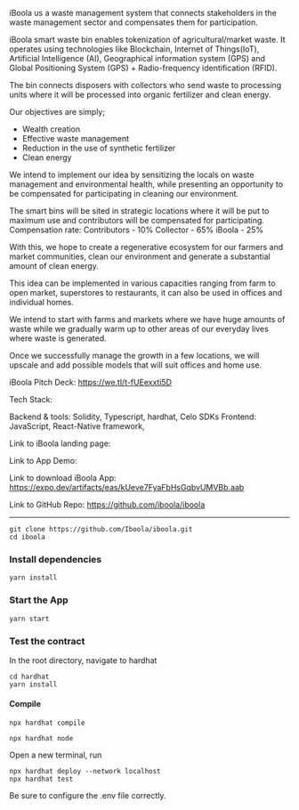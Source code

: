iBoola us a waste management system that connects stakeholders in the waste management sector and compensates them for  participation.

iBoola smart waste bin enables tokenization of agricultural/market waste. It operates using technologies like Blockchain, Internet of Things(IoT), Artificial Intelligence (AI), Geographical information system (GPS) and Global Positioning System (GPS) + Radio-frequency identification (RFID).  

The bin connects disposers with collectors who send waste to processing units where it will be processed into organic fertilizer and clean energy.

Our objectives are simply;
- Wealth creation
- Effective waste management
- Reduction in the use of synthetic fertilizer
- Clean energy

We intend to implement our idea by sensitizing the locals on waste management and environmental health, while presenting an opportunity to be compensated for participating in cleaning our environment.

The smart bins will be sited in strategic locations where it will be put to maximum use and contributors will be compensated for participating. 
Compensation rate:
Contributors - 10%
Collector - 65%
iBoola - 25%

With this, we hope to create a regenerative ecosystem for our farmers and market communities, clean our environment and generate a substantial amount of clean energy.

This idea can be implemented in various capacities ranging from farm to open market, superstores to restaurants, it can also be used in offices and individual homes. 

We intend to start with farms and markets where we have huge amounts of waste while we gradually warm up to other areas of our everyday lives where waste is generated.

Once we successfully manage the growth in a few locations, we will upscale and add possible models that will suit offices and home use.


iBoola Pitch Deck: https://we.tl/t-fUEexxti5D

Tech Stack:

Backend & tools: Solidity, Typescript, hardhat, Celo SDKs 
Frontend: JavaScript, React-Native framework,


Link to iBoola landing page: 


Link to App Demo: 


Link to download iBoola App: https://expo.dev/artifacts/eas/kUeve7FyaFbHsGqbvUMVBb.aab



Link to GitHub Repo: https://github.com/iboola/iboola

-----------

```
git clone https://github.com/Iboola/iboola.git
cd iboola
```

### Install dependencies
```
yarn install

```

### Start the App
```
yarn start
```


### Test the contract

In the root directory, navigate to hardhat

```
cd hardhat
yarn install
```

#### Compile 
```
npx hardhat compile

```
```
npx hardhat node
```

Open a new terminal, run
```
npx hardhat deploy --network localhost
npx hardhat test

```

Be sure to configure the .env file correctly.

```
